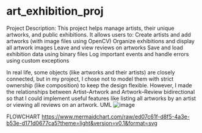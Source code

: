 # art_exhibition_proj
Project Description:
This project helps manage artists, their unique artworks, and public exhibitions. It allows users to:
Create artists and add artworks (with image files using OpenCV)
Organize exhibitions and display all artwork images
Leave and view reviews on artworks
Save and load exhibition data using binary files
Log important events and handle errors using custom exceptions

In real life, some objects (like artworks and their artists) are closely connected, but in my project, I chose not to model them with strict ownership (like composition) to keep the design flexible. However, I made the relationships between Artist–Artwork and Artwork–Review bidirectional so that I could implement useful features like listing all artworks by an artist or viewing all reviews on an artwork.
UML
![image](https://github.com/user-attachments/assets/9ff3ab43-ffe2-4bde-90f4-504103bd1644)

FLOWCHART
https://www.mermaidchart.com/raw/ed07c61f-d8f5-4a3e-b53e-d171d0677ca5?theme=light&version=v0.1&format=svg
